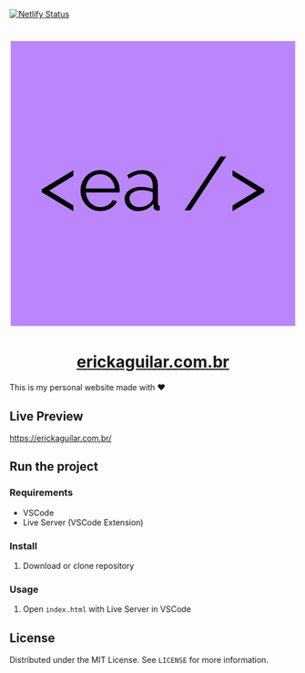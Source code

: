 [![Netlify Status](https://api.netlify.com/api/v1/badges/a90f14a4-3244-45ad-95e5-b596f6fb7585/deploy-status)](https://app.netlify.com/sites/erickaguilar/deploys)


<h1 align="center" width='100px'>
  <img alt="Erick Aguilar" title="#erickaguilar" src="./src/img/logo-square.png" />
</h1>

<h1 align="center">
  <a href="#"> erickaguilar.com.br </a>
</h1>

This is my personal website made with ❤️

## Live Preview
https://erickaguilar.com.br/

## Run the project

### Requirements
* VSCode
* Live Server (VSCode Extension)

### Install
1. Download or clone repository

### Usage
1. Open `index.html` with Live Server in VSCode

## License

Distributed under the MIT License. See `LICENSE` for more information.
